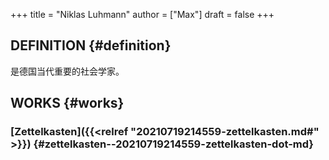 +++
title = "Niklas Luhmann"
author = ["Max"]
draft = false
+++

## DEFINITION {#definition}

是德国当代重要的社会学家。


## WORKS {#works}


### [Zettelkasten]({{<relref "20210719214559-zettelkasten.md#" >}}) {#zettelkasten--20210719214559-zettelkasten-dot-md}

